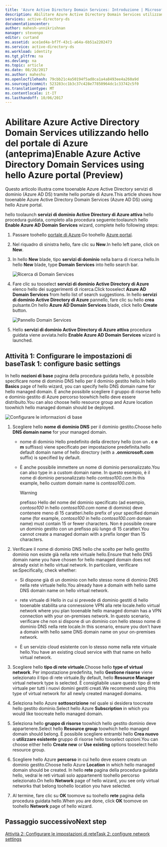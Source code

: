 ```yaml
---
title: 'Azure Active Directory Domain Services: Introduzione | Microsoft Docs'
description: Abilitare Azure Active Directory Domain Services utilizzando hello del portale di Azure (anteprima)
services: active-directory-ds
documentationcenter: 
author: mahesh-unnikrishnan
manager: stevenpo
editor: curtand
ms.assetid: ace1ed4a-bf7f-43c1-a64a-6b51a2202473
ms.service: active-directory-ds
ms.workload: identity
ms.tgt_pltfrm: na
ms.devlang: na
ms.topic: article
ms.date: 08/28/2017
ms.author: maheshu
ms.openlocfilehash: 79cbb21c4a50194f5ad8ca1a4a8493ee4a260a9d
ms.sourcegitcommit: 523283cc1b3c37c428e77850964dc1c33742c5f0
ms.translationtype: MT
ms.contentlocale: it-IT
ms.lasthandoff: 10/06/2017
---
```

# <a name="enable-azure-active-directory-domain-services-using-hello-azure-portal-preview"></a><span data-ttu-id="b5bc4-103">Abilitare Azure Active Directory Domain Services utilizzando hello del portale di Azure (anteprima)</span><span class="sxs-lookup"><span data-stu-id="b5bc4-103">Enable Azure Active Directory Domain Services using hello Azure portal (Preview)</span></span>
<span data-ttu-id="b5bc4-104">Questo articolo illustra come tooenable Azure Active Directory servizi di dominio (Azure AD DS) tramite hello portale di Azure.</span><span class="sxs-lookup"><span data-stu-id="b5bc4-104">This article shows how tooenable Azure Active Directory Domain Services (Azure AD DS) using hello Azure portal.</span></span>


<span data-ttu-id="b5bc4-105">hello toolaunch **servizi di dominio Active Directory di Azure attiva** hello procedura guidata, completo alla procedura seguente:</span><span class="sxs-lookup"><span data-stu-id="b5bc4-105">toolaunch hello **Enable Azure AD Domain Services** wizard, complete hello following steps:</span></span>

1. <span data-ttu-id="b5bc4-106">Passare toohello [portale di Azure](https://portal.azure.com).</span><span class="sxs-lookup"><span data-stu-id="b5bc4-106">Go toohello [Azure portal](https://portal.azure.com).</span></span>
2. <span data-ttu-id="b5bc4-107">Nel riquadro di sinistra hello, fare clic su **New**.</span><span class="sxs-lookup"><span data-stu-id="b5bc4-107">In hello left pane, click on **New**.</span></span>
3. <span data-ttu-id="b5bc4-108">In hello **New** blade, tipo **servizi di dominio** nella barra di ricerca hello.</span><span class="sxs-lookup"><span data-stu-id="b5bc4-108">In hello **New** blade, type **Domain Services** into hello search bar.</span></span>

    ![Ricerca di Domain Services](./media/getting-started/search-domain-services.png)

4. <span data-ttu-id="b5bc4-110">Fare clic su tooselect **servizi di dominio Active Directory di Azure** elenco hello dei suggerimenti di ricerca.</span><span class="sxs-lookup"><span data-stu-id="b5bc4-110">Click tooselect **Azure AD Domain Services** from hello list of search suggestions.</span></span> <span data-ttu-id="b5bc4-111">In hello **servizi di dominio Active Directory di Azure** pannello, fare clic su hello **crea** pulsante.</span><span class="sxs-lookup"><span data-stu-id="b5bc4-111">On hello **Azure AD Domain Services** blade, click hello **Create** button.</span></span>

    ![Pannello Domain Services](./media/getting-started/domain-services-blade.png)

5. <span data-ttu-id="b5bc4-113">Hello **servizi di dominio Active Directory di Azure attiva** procedura guidata viene avviata.</span><span class="sxs-lookup"><span data-stu-id="b5bc4-113">hello **Enable Azure AD Domain Services** wizard is launched.</span></span>


## <a name="task-1-configure-basic-settings"></a><span data-ttu-id="b5bc4-114">Attività 1: Configurare le impostazioni di base</span><span class="sxs-lookup"><span data-stu-id="b5bc4-114">Task 1: configure basic settings</span></span>
<span data-ttu-id="b5bc4-115">In hello **nozioni di base** pagina della procedura guidata hello, è possibile specificare nome di dominio DNS hello per il dominio gestito hello.</span><span class="sxs-lookup"><span data-stu-id="b5bc4-115">In hello **Basics** page of hello wizard, you can specify hello DNS domain name for hello managed domain.</span></span> <span data-ttu-id="b5bc4-116">È anche possibile scegliere il gruppo di risorse hello e dominio gestito di Azure percorso toowhich hello deve essere distribuito.</span><span class="sxs-lookup"><span data-stu-id="b5bc4-116">You can also choose hello resource group and Azure location toowhich hello managed domain should be deployed.</span></span>

![Configurare le informazioni di base](./media/getting-started/domain-services-blade-basics.png)

1. <span data-ttu-id="b5bc4-118">Scegliere hello **nome di dominio DNS** per il dominio gestito.</span><span class="sxs-lookup"><span data-stu-id="b5bc4-118">Choose hello **DNS domain name** for your managed domain.</span></span>

   * <span data-ttu-id="b5bc4-119">nome di dominio Hello predefinito della directory hello (con un **. c o m** suffisso) viene specificato per impostazione predefinita.</span><span class="sxs-lookup"><span data-stu-id="b5bc4-119">hello default domain name of hello directory (with a **.onmicrosoft.com** suffix) is specified by default.</span></span>

   * <span data-ttu-id="b5bc4-120">È anche possibile immettere un nome di dominio personalizzato.</span><span class="sxs-lookup"><span data-stu-id="b5bc4-120">You can also type in a custom domain name.</span></span> <span data-ttu-id="b5bc4-121">In questo esempio, è il nome di dominio personalizzato hello *contoso100.com*.</span><span class="sxs-lookup"><span data-stu-id="b5bc4-121">In this example, hello custom domain name is *contoso100.com*.</span></span>

     > [!WARNING]
     > <span data-ttu-id="b5bc4-122">prefisso Hello del nome del dominio specificato (ad esempio, *contoso100* in hello *contoso100.com* nome di dominio) deve contenere meno di 15 caratteri.</span><span class="sxs-lookup"><span data-stu-id="b5bc4-122">hello prefix of your specified domain name (for example, *contoso100* in hello *contoso100.com* domain name) must contain 15 or fewer characters.</span></span> <span data-ttu-id="b5bc4-123">Non è possibile creare un dominio gestito con un prefisso più lungo di 15 caratteri.</span><span class="sxs-lookup"><span data-stu-id="b5bc4-123">You cannot create a managed domain with a prefix longer than 15 characters.</span></span>
     >
     >

2. <span data-ttu-id="b5bc4-124">Verificare il nome di dominio DNS hello che scelto per hello gestito dominio non esiste già nella rete virtuale hello.</span><span class="sxs-lookup"><span data-stu-id="b5bc4-124">Ensure that hello DNS domain name you have chosen for hello managed domain does not already exist in hello virtual network.</span></span> <span data-ttu-id="b5bc4-125">In particolare, verificare se:</span><span class="sxs-lookup"><span data-stu-id="b5bc4-125">Specifically, check whether:</span></span>

   * <span data-ttu-id="b5bc4-126">Si dispone già di un dominio con hello stesso nome di dominio DNS nella rete virtuale hello.</span><span class="sxs-lookup"><span data-stu-id="b5bc4-126">You already have a domain with hello same DNS domain name on hello virtual network.</span></span>

   * <span data-ttu-id="b5bc4-127">rete virtuale di Hello in cui si prevede di dominio gestiti di hello tooenable stabilita una connessione VPN alla rete locale.</span><span class="sxs-lookup"><span data-stu-id="b5bc4-127">hello virtual network where you plan tooenable hello managed domain has a VPN connection with your on-premises network.</span></span> <span data-ttu-id="b5bc4-128">In questo scenario, verificare che non si dispone di un dominio con hello stesso nome di dominio DNS nella rete locale.</span><span class="sxs-lookup"><span data-stu-id="b5bc4-128">In this scenario, ensure you don't have a domain with hello same DNS domain name on your on-premises network.</span></span>

   * <span data-ttu-id="b5bc4-129">È un servizio cloud esistente con lo stesso nome nella rete virtuale hello.</span><span class="sxs-lookup"><span data-stu-id="b5bc4-129">You have an existing cloud service with that name on hello virtual network.</span></span>

3. <span data-ttu-id="b5bc4-130">Scegliere hello **tipo di rete virtuale**.</span><span class="sxs-lookup"><span data-stu-id="b5bc4-130">Choose hello **type of virtual network**.</span></span> <span data-ttu-id="b5bc4-131">Per impostazione predefinita, hello **Gestione risorse** viene selezionato il tipo di rete virtuale.</span><span class="sxs-lookup"><span data-stu-id="b5bc4-131">By default, hello **Resource Manager** virtual network type is selected.</span></span> <span data-ttu-id="b5bc4-132">È consigliabile usare questo tipo di rete virtuale per tutti i nuovi domini gestiti creati.</span><span class="sxs-lookup"><span data-stu-id="b5bc4-132">We recommend using this type of virtual network for all newly created managed domains.</span></span>

4. <span data-ttu-id="b5bc4-133">Seleziona hello Azure **sottoscrizione** nel quale si desidera toocreate hello gestito dominio.</span><span class="sxs-lookup"><span data-stu-id="b5bc4-133">Select hello Azure **Subscription** in which you would like toocreate hello managed domain.</span></span>

5. <span data-ttu-id="b5bc4-134">Seleziona hello **gruppo di risorse** toowhich hello gestito dominio deve appartenere.</span><span class="sxs-lookup"><span data-stu-id="b5bc4-134">Select hello **Resource group** toowhich hello managed domain should belong.</span></span> <span data-ttu-id="b5bc4-135">È possibile scegliere entrambi hello **Crea nuovo** o **utilizzare esistente** gruppo di risorse hello tooselect opzioni.</span><span class="sxs-lookup"><span data-stu-id="b5bc4-135">You can choose either hello **Create new** or **Use existing** options tooselect hello resource group.</span></span>

6. <span data-ttu-id="b5bc4-136">Scegliere hello Azure **percorso** in cui hello deve essere creato un dominio gestito.</span><span class="sxs-lookup"><span data-stu-id="b5bc4-136">Choose hello Azure **Location** in which hello managed domain should be created.</span></span> <span data-ttu-id="b5bc4-137">In hello **rete** pagina della procedura guidata hello, vedrai le reti virtuali solo appartenenti toohello percorso selezionato.</span><span class="sxs-lookup"><span data-stu-id="b5bc4-137">On hello **Network** page of hello wizard, you see only virtual networks that belong toohello location you have selected.</span></span>

7. <span data-ttu-id="b5bc4-138">Al termine, fare clic su **OK** toomove su toohello **rete** pagina della procedura guidata hello.</span><span class="sxs-lookup"><span data-stu-id="b5bc4-138">When you are done, click **OK** toomove on toohello **Network** page of hello wizard.</span></span>


## <a name="next-step"></a><span data-ttu-id="b5bc4-139">Passaggio successivo</span><span class="sxs-lookup"><span data-stu-id="b5bc4-139">Next step</span></span>
[<span data-ttu-id="b5bc4-140">Attività 2: Configurare le impostazioni di rete</span><span class="sxs-lookup"><span data-stu-id="b5bc4-140">Task 2: configure network settings</span></span>](active-directory-ds-getting-started-network.md)

